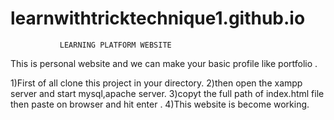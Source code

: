 # learnwithtricktechnique1.github.io


               LEARNING PLATFORM WEBSITE
               
This is personal website and we can make your basic profile like portfolio .


1)First of all clone this project in your directory.
2)then open the xampp server and start  mysql,apache server.
3)copyt the full path of index.html file then paste on browser and hit enter .
4)This website is become working.
